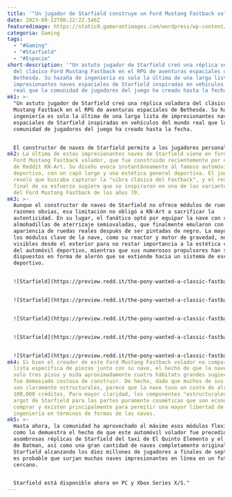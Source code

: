 ```yaml
---
title: '"Un jugador de Starfield construye un Ford Mustang Fastback volador."'
date: 2023-09-22T06:22:22.546Z
featuredimage: https://static0.gamerantimages.com/wordpress/wp-content/uploads/wm/2023/09/starfield-frontier-flying-next-to-red-1966-ford-mustang-fastback-289-v8.jpg?q=50&fit=contain&w=1140&h=&dpr=1.5
categoria: Gaming
tags:
  - "#Gaming"
  - "#Starfield"
  - "#Espacio"
short-description: '"Un astuto jugador de Starfield creó una réplica voladora
  del clásico Ford Mustang Fastback en el RPG de aventuras espaciales de
  Bethesda. Su hazaña de ingeniería es solo la última de una larga lista de
  impresionantes naves espaciales de Starfield inspiradas en vehículos del mundo
  real que la comunidad de jugadores del juego ha creado hasta la fecha.'
mk1: >-
  "Un astuto jugador de Starfield creó una réplica voladora del clásico Ford
  Mustang Fastback en el RPG de aventuras espaciales de Bethesda. Su hazaña de
  ingeniería es solo la última de una larga lista de impresionantes naves
  espaciales de Starfield inspiradas en vehículos del mundo real que la
  comunidad de jugadores del juego ha creado hasta la fecha.


  El constructor de naves de Starfield permite a los jugadores personalizar sus naves y construir nuevas desde cero. Aunque no está completamente libre de restricciones, admite creaciones de hasta 40 metros (~131 pies) en cualquier dirección e incorporando un máximo de 130 módulos en total. Hasta ahora, esas limitaciones flexibles no han resultado ser un obstáculo para los intentos de la comunidad de crear algunas naves espaciales impresionantes.
mk2: La última de estas impresionantes naves de Starfield viene en forma de un
  Ford Mustang Fastback volador, que fue construido recientemente por el usuario
  de Reddit KN-Art. Su diseño evoca instantáneamente al famoso automóvil
  deportivo, con un capó largo y una estética general deportiva. El jugador
  reveló que buscaba capturar la "vibra clásica del Fastback", y el resultado
  final de su esfuerzo sugiere que se inspiraron en una de las variantes coupé
  del Ford Mustang Fastback de los años 70.
mk3: >-
  Aunque el constructor de naves de Starfield no ofrece módulos de ruedas por
  razones obvias, esa limitación no obligó a KN-Art a sacrificar la
  autenticidad. En su lugar, el fanático optó por equipar la nave con cuatro
  almohadillas de aterrizaje semiovaladas, que finalmente emularon con éxito la
  apariencia de ruedas reales después de ser pintadas de negro. La mayoría de
  los módulos clave de la nave, como su reactor y motor de gravedad, no son
  visibles desde el exterior para no restar importancia a la estética clásica
  del automóvil deportivo, mientras que sus numerosos propulsores han sido
  dispuestos en forma de alerón que se extiende hacia un sistema de escape
  deportivo.


  ![Starfield](https://preview.redd.it/the-pony-wanted-a-classic-fastback-vibe-v0-pr56tckzwnpb1.jpg?width=1080&crop=smart&auto=webp&s=96660301500471cb4cb7abbd17dc21888eca15db "Starfield")


  ![Starfield](https://preview.redd.it/the-pony-wanted-a-classic-fastback-vibe-v0-1e2xkckzwnpb1.jpg?width=1080&crop=smart&auto=webp&s=f245dc19d5b280f353d3c9b4d405930a8d0f91e1 "Starfield")


  ![Starfield](https://preview.redd.it/the-pony-wanted-a-classic-fastback-vibe-v0-9shmwckzwnpb1.jpg?width=1080&crop=smart&auto=webp&s=ef590d0b25541c4d5bf9f0a3e0f4425084afeced "Starfield")


  ![Starfield](https://preview.redd.it/the-pony-wanted-a-classic-fastback-vibe-v0-y4p5kdkzwnpb1.jpg?width=1080&crop=smart&auto=webp&s=e751a4a97d950cdebc4a160bbf6bcddd40fe94d0 "Starfield")


  ![Starfield](https://preview.redd.it/the-pony-wanted-a-classic-fastback-vibe-v0-iv92iekzwnpb1.jpg?width=1080&crop=smart&auto=webp&s=d7bf2c392ed38e6e7a9e9c7bfc8190ea1285c371 "Starfield")
mk4: Si bien el creador de este Ford Mustang Fastback volador no compartió una
  lista específica de piezas junto con su nave, el hecho de que la nave tenga
  solo tres pisos y mida aproximadamente cuatro hábitats grandes sugiere que no
  fue demasiado costosa de construir. De hecho, dado que muchos de sus módulos
  son claramente estructurales, parece que la nave tuvo un costo de alrededor de
  100,000 créditos. Para mayor claridad, los componentes "estructurales" son el
  argot de Starfield para las partes puramente cosméticas que son económicas de
  comprar y existen principalmente para permitir una mayor libertad de
  ingeniería en términos de formas de las naves.
mk5: >-
  Hasta ahora, la comunidad ha aprovechado al máximo esos módulos flexibles,
  como lo demuestra el hecho de que este automóvil volador fue precedido por
  asombrosas réplicas de Starfield del taxi de El Quinto Elemento y el Tumbler
  de Batman, así como una gran cantidad de naves completamente originales. Con
  Starfield alcanzando los diez millones de jugadores a finales de septiembre,
  es probable que surjan muchas naves impresionantes en línea en un futuro
  cercano.


  Starfield está disponible ahora en PC y Xbox Series X/S."
---
```

